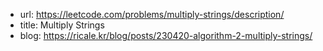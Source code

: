 - url: https://leetcode.com/problems/multiply-strings/description/
- title: Multiply Strings
- blog: https://ricale.kr/blog/posts/230420-algorithm-2-multiply-strings/
